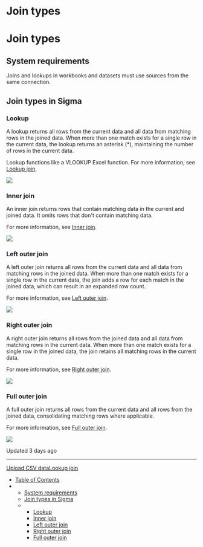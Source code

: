 # Join types

# Join types

## System requirements

Joins and lookups in workbooks and datasets must use sources from the same connection.

## Join types in Sigma

### Lookup

A lookup returns all rows from the current data and all data from matching rows in the joined data. When more than one match exists for a single row in the current data, the lookup returns an asterisk (\*), maintaining the number of rows in the current data.

Lookup functions like a VLOOKUP Excel function. For more information, see [Lookup join](/docs/lookup-join).

![](https://files.readme.io/e738471-Lookup.png)

### Inner join

An inner join returns rows that contain matching data in the current and joined data. It omits rows that don't contain matching data.

For more information, see [Inner join](/docs/inner-join).

![](https://files.readme.io/024edc4-Inner_Join.png)

### Left outer join

A left outer join returns all rows from the current data and all data from matching rows in the joined data. When more than one match exists for a single row in the current data, the join adds a row for each match in the joined data, which can result in an expanded row count.

For more information, see [Left outer join](/docs/left-outer-join).

![](https://files.readme.io/4b3adca-Left_Outer_Join.png)

### R‍ight outer join

A right outer join returns all rows from the joined data and all data from matching rows in the current data. When more than one match exists for a single row in the joined data, the join retains all matching rows in the current data.

For more information, see [Right outer join](/docs/right-outer-join).

![](https://files.readme.io/b835b2b-Right_Outer_Join.png)

### Full outer join

A full outer join returns all rows from the current data and all rows from the joined data, consolidating matching rows where applicable.

For more information, see [Full outer join](/docs/full-outer-join).

![](https://files.readme.io/b355faf-Full_Outer_Join.png)

Updated 3 days ago

---

[Upload CSV data](/docs/upload-csv-data)[Lookup join](/docs/lookup-join)

* [Table of Contents](#)
* + [System requirements](#system-requirements)
  + [Join types in Sigma](#join-types-in-sigma)
  + - [Lookup](#lookup)
    - [Inner join](#inner-join)
    - [Left outer join](#left-outer-join)
    - [R‍ight outer join](#right-outer-join)
    - [Full outer join](#full-outer-join)